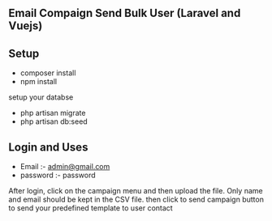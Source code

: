 ## Email Compaign Send Bulk User (Laravel and Vuejs)

## Setup

- composer install
- npm install

setup your databse 
- php artisan migrate
- php artisan db:seed

## Login and Uses
- Email :- admin@gmail.com
- password :- password

After login, click on the campaign menu and then upload the file. Only name and email should be kept in the CSV file.
then click to send campaign button to send your predefined template to user contact

